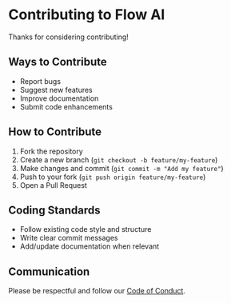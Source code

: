 # Contributing to Flow AI

Thanks for considering contributing!

## Ways to Contribute
- Report bugs
- Suggest new features
- Improve documentation
- Submit code enhancements

## How to Contribute
1. Fork the repository
2. Create a new branch (`git checkout -b feature/my-feature`)
3. Make changes and commit (`git commit -m "Add my feature"`)
4. Push to your fork (`git push origin feature/my-feature`)
5. Open a Pull Request

## Coding Standards
- Follow existing code style and structure
- Write clear commit messages
- Add/update documentation when relevant

## Communication
Please be respectful and follow our [Code of Conduct](./CODE_OF_CONDUCT.md).
